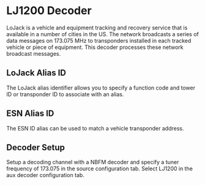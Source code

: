 # LJ1200 Decoder #

LoJack is a vehicle and equipment tracking and recovery service that is available
in a number of cities in the US.  The network broadcasts a series of data 
messages on 173.075 MHz to transponders installed in each tracked vehicle or 
piece of equipment.  This decoder processes these network broadcast messages.

## LoJack Alias ID ##

The LoJack alias identifier allows you to specify a function code and tower ID
or transponder ID to associate with an alias.

## ESN Alias ID ##

The ESN ID alias can be used to match a vehicle transponder address.

## Decoder Setup ##

Setup a decoding channel with a NBFM decoder and specify a tuner frequency of
173.075 in the source configuration tab.  Select LJ1200 in the aux decoder 
configuration tab.


